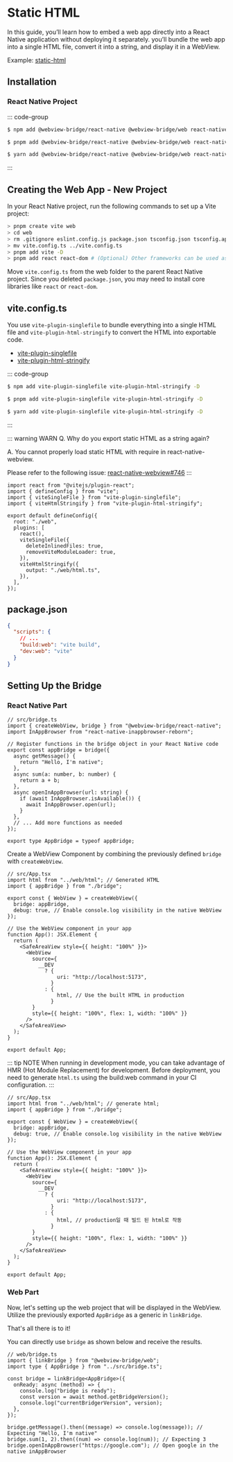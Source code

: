 # Static HTML

In this guide, you’ll learn how to embed a web app directly into a React Native application without deploying it separately. you’ll bundle the web app into a single HTML file, convert it into a string, and display it in a WebView.

Example: [static-html](https://github.com/gronxb/webview-bridge/tree/main/example/static-html)

## Installation

### React Native Project

::: code-group

```sh [npm]
$ npm add @webview-bridge/react-native @webview-bridge/web react-native-webview
```

```sh [pnpm]
$ pnpm add @webview-bridge/react-native @webview-bridge/web react-native-webview
```

```sh [yarn]
$ yarn add @webview-bridge/react-native @webview-bridge/web react-native-webview
```

:::

## Creating the Web App - New Project

In your React Native project, run the following commands to set up a Vite project:

```sh
> pnpm create vite web
> cd web
> rm .gitignore eslint.config.js package.json tsconfig.json tsconfig.app.json # remove unused file
> mv vite.config.ts ../vite.config.ts
> pnpm add vite -D
> pnpm add react react-dom # (Optional) Other frameworks can be used as well.
```

Move `vite.config.ts` from the web folder to the parent React Native project. Since you deleted `package.json`, you may need to install core libraries like `react` or `react-dom`.

## vite.config.ts

You use `vite-plugin-singlefile` to bundle everything into a single HTML file and `vite-plugin-html-stringify` to convert the HTML into exportable code.

- [vite-plugin-singlefile](https://github.com/richardtallent/vite-plugin-singlefile)
- [vite-plugin-html-stringify](https://github.com/gronxb/vite-plugin-html-stringify)

::: code-group

```sh [npm]
$ npm add vite-plugin-singlefile vite-plugin-html-stringify -D
```

```sh [pnpm]
$ pnpm add vite-plugin-singlefile vite-plugin-html-stringify -D
```

```sh [yarn]
$ yarn add vite-plugin-singlefile vite-plugin-html-stringify -D
```

:::

::: warning WARN
Q. Why do you export static HTML as a string again?

A. You cannot properly load static HTML with require in react-native-webview.

Please refer to the following issue: [react-native-webview#746](https://github.com/react-native-webview/react-native-webview/issues/746#issuecomment-516350019)
:::

```tsx
import react from "@vitejs/plugin-react";
import { defineConfig } from "vite";
import { viteSingleFile } from "vite-plugin-singlefile";
import { viteHtmlStringify } from "vite-plugin-html-stringify";

export default defineConfig({
  root: "./web",
  plugins: [
    react(),
    viteSingleFile({
      deleteInlinedFiles: true,
      removeViteModuleLoader: true,
    }),
    viteHtmlStringify({
      output: "./web/html.ts",
    }),
  ],
});
```

## package.json

```json
{
  "scripts": {
    // ...
    "build:web": "vite build",
    "dev:web": "vite"
  }
}
```

## Setting Up the Bridge

### React Native Part

```tsx
// src/bridge.ts
import { createWebView, bridge } from "@webview-bridge/react-native";
import InAppBrowser from "react-native-inappbrowser-reborn";

// Register functions in the bridge object in your React Native code
export const appBridge = bridge({
  async getMessage() {
    return "Hello, I'm native";
  },
  async sum(a: number, b: number) {
    return a + b;
  },
  async openInAppBrowser(url: string) {
    if (await InAppBrowser.isAvailable()) {
      await InAppBrowser.open(url);
    }
  },
  // ... Add more functions as needed
});

export type AppBridge = typeof appBridge;
```

Create a WebView Component by combining the previously defined `bridge` with `createWebView`.

```tsx
// src/App.tsx
import html from "../web/html"; // Generated HTML
import { appBridge } from "./bridge";

export const { WebView } = createWebView({
  bridge: appBridge,
  debug: true, // Enable console.log visibility in the native WebView
});

// Use the WebView component in your app
function App(): JSX.Element {
  return (
    <SafeAreaView style={{ height: "100%" }}>
      <WebView
        source={
          __DEV
            ? {
                uri: "http://localhost:5173",
              }
            : {
                html, // Use the built HTML in production
              }
        }
        style={{ height: "100%", flex: 1, width: "100%" }}
      />
    </SafeAreaView>
  );
}

export default App;
```

::: tip NOTE
When running in development mode, you can take advantage of HMR (Hot Module Replacement) for development. Before deployment, you need to generate `html.ts` using the build:web command in your CI configuration.
:::

```tsx
// src/App.tsx
import html from "../web/html"; // generate html;
import { appBridge } from "./bridge";

export const { WebView } = createWebView({
  bridge: appBridge,
  debug: true, // Enable console.log visibility in the native WebView
});

// Use the WebView component in your app
function App(): JSX.Element {
  return (
    <SafeAreaView style={{ height: "100%" }}>
      <WebView
        source={
          __DEV
            ? {
                uri: "http://localhost:5173",
              }
            : {
                html, // production일 때 빌드 된 html로 작동
              }
        }
        style={{ height: "100%", flex: 1, width: "100%" }}
      />
    </SafeAreaView>
  );
}

export default App;
```

### Web Part

Now, let's setting up the web project that will be displayed in the WebView.
Utilize the previously exported `AppBridge` as a generic in `linkBridge`.

That's all there is to it!

You can directly use `bridge` as shown below and receive the results.

```tsx
// web/bridge.ts
import { linkBridge } from "@webview-bridge/web";
import type { AppBridge } from "../src/bridge.ts";

const bridge = linkBridge<AppBridge>({
  onReady: async (method) => {
    console.log("bridge is ready");
    const version = await method.getBridgeVersion();
    console.log("currentBridgerVersion", version);
  },
});

bridge.getMessage().then((message) => console.log(message)); // Expecting "Hello, I'm native"
bridge.sum(1, 2).then((num) => console.log(num)); // Expecting 3
bridge.openInAppBrowser("https://google.com"); // Open google in the native inAppBrowser
```
